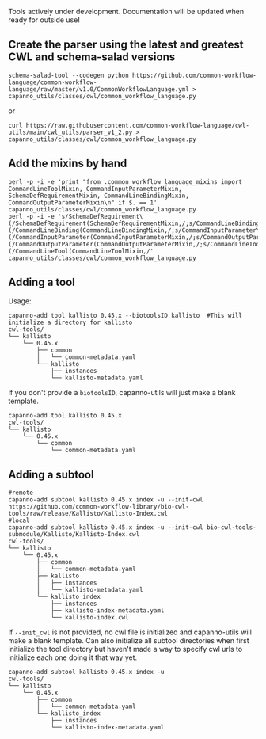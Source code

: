 Tools actively under development. Documentation will be updated when ready for outside use!

## Create the parser using the latest and greatest CWL and schema-salad versions
```
schema-salad-tool --codegen python https://github.com/common-workflow-language/common-workflow-language/raw/master/v1.0/CommonWorkflowLanguage.yml > capanno_utils/classes/cwl/common_workflow_language.py
```
or
```
curl https://raw.githubusercontent.com/common-workflow-language/cwl-utils/main/cwl_utils/parser_v1_2.py > capanno_utils/classes/cwl/common_workflow_language.py
```
## Add the mixins by hand
```
perl -p -i -e 'print "from .common_workflow_language_mixins import CommandLineToolMixin, CommandInputParameterMixin, SchemaDefRequirementMixin, CommandLineBindingMixin, CommandOutputParameterMixin\n" if $. == 1' capanno_utils/classes/cwl/common_workflow_language.py
perl -p -i -e 's/SchemaDefRequirement\(/SchemaDefRequirement(SchemaDefRequirementMixin,/;s/CommandLineBinding\(/CommandLineBinding(CommandLineBindingMixin,/;s/CommandInputParameter\(/CommandInputParameter(CommandInputParameterMixin,/;s/CommandOutputParameter\(/CommandOutputParameter(CommandOutputParameterMixin,/;s/CommandLineTool\(/CommandLineTool(CommandLineToolMixin,/' capanno_utils/classes/cwl/common_workflow_language.py
```

## Adding a tool
Usage:
```
capanno-add tool kallisto 0.45.x --biotoolsID kallisto  #This will initialize a directory for kallisto
cwl-tools/
└── kallisto
    └── 0.45.x
        ├── common
        │   └── common-metadata.yaml
        └── kallisto
            ├── instances
            └── kallisto-metadata.yaml
```
If you don't provide a `biotoolsID`, capanno-utils will just make a blank template.
```
capanno-add tool kallisto 0.45.x
cwl-tools/
└── kallisto
    └── 0.45.x
        └── common
            └── common-metadata.yaml
```
 


## Adding a subtool
```
#remote
capanno-add subtool kallisto 0.45.x index -u --init-cwl https://github.com/common-workflow-library/bio-cwl-tools/raw/release/Kallisto/Kallisto-Index.cwl
#local
capanno-add subtool kallisto 0.45.x index -u --init-cwl bio-cwl-tools-submodule/Kallisto/Kallisto-Index.cwl 
cwl-tools/
└── kallisto
    └── 0.45.x
        ├── common
        │   └── common-metadata.yaml
        ├── kallisto
        │   ├── instances
        │   └── kallisto-metadata.yaml
        └── kallisto_index
            ├── instances
            ├── kallisto-index-metadata.yaml
            └── kallisto-index.cwl
```

If ``--init_cwl`` is not provided, no cwl file is initialized and capanno-utils will make a blank template.
Can also initialize all subtool directories when first initialize the tool directory but haven't made a way to specify cwl urls to initialize each one doing it that way yet.
```
capanno-add subtool kallisto 0.45.x index -u
cwl-tools/
└── kallisto
    └── 0.45.x
        ├── common
        │   └── common-metadata.yaml
        └── kallisto_index
            ├── instances
            └── kallisto-index-metadata.yaml
```

